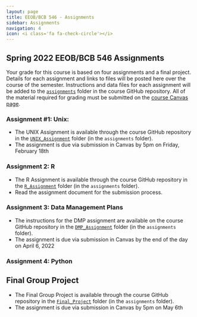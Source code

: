 ```yaml
---
layout: page
title: EEOB/BCB 546 - Assignments
sidebar: Assignments
navigation: 4
icon: <i class='fa fa-check-circle'></i>
---
```


## Spring 2022 EEOB/BCB 546 Assignments

Your grade for this course is based on four assignments and a final project. Details for each assignment and links to files will be posted here over the course of the semester.
Instructions and data files for each assignment will be added to the [`assignments`](https://github.com/EEOB-BioData/BCB546-Spring2022/tree/main/assignments) folder in the course
GitHub repository.
All of the material required for grading must be submitted on the [course Canvas page](https://canvas.iastate.edu/courses/89022).

### Assignment #1: Unix:
* The UNIX Assignment is available through the course GitHub repository in the [`UNIX_Assignment`](https://github.com/EEOB-BioData/BCB546-Spring2022/tree/main/assignments/UNIX_Assignment) folder (in the `assignments` folder).
* The assignment is due via submission in Canvas by 5pm on Friday, February 18th

### Assignment 2: R
* The R Assignment is available through the course GitHub repository in the [`R_Assignment`](https://github.com/EEOB-BioData/BCB546-Spring2022/tree/main/assignments/R_Assignment) folder (in the `assignments` folder).
* Read the assignment document for the submission process.

### Assignment 3: Data Management Plans

* The instructions for the DMP assignment are available on the course GitHub repository in the [`DMP_Assignment`](https://github.com/EEOB-BioData/BCB546-Spring2022/tree/master/assignments/DMP_Assignment) folder (in the `assignments` folder).
* The assignment is due via submission in Canvas by the end of the day on April 6, 2022

### Assignment 4: Python

<!-- * The instructions for the Python assignment are available on the course GitHub repository in the [`Python_Assignment`](https://github.com/EEOB-BioData/BCB546-Spring2021/tree/main/assignments/Python_Assignment) folder (in the `assignments` folder).
* The assignment is due via submission in Canvas by the end of the day on May 7, 2021  -->

## Final Group Project
* The Final Group Project is available through the course GitHub repository in the [`Final_Project`](https://github.com/EEOB-BioData/BCB546-Spring2022/tree/master/assignments/Final_Project) folder (in the `assignments` folder).
* The assignment is due via submission in Canvas by 5pm on May 6th
